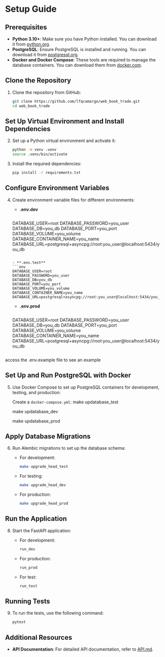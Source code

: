 # Setup Guide

## Prerequisites

- **Python 3.10+**: Make sure you have Python installed. You can download it from [python.org](https://www.python.org/).
- **PostgreSQL**: Ensure PostgreSQL is installed and running. You can download it from [postgresql.org](https://www.postgresql.org/).
- **Docker and Docker Compose**: These tools are required to manage the database containers. You can download them from [docker.com](https://www.docker.com/).

## Clone the Repository

1. Clone the repository from GitHub:
   ```sh
   git clone https://github.com/lfqcamargo/web_book_trade.git
   cd web_book_trade
   ```

## Set Up Virtual Environment and Install Dependencies

2. Set up a Python virtual environment and activate it:
   ```sh
   python -m venv .venv
   source .venv/bin/activate
   ```

3. Install the required dependencies:
   ```sh
   pip install -r requirements.txt
   ```

## Configure Environment Variables

4. Create environment variable files for different environments:

   - **.env.dev**
     ```env
    DATABASE_USER=root
    DATABASE_PASSWORD=you_user
    DATABASE_DB=you_db
    DATABASE_PORT=you_port
    DATABASE_VOLUME=you_volume
    DATABASE_CONTAINER_NAME=you_name
    DATABASE_URL=postgresql+asyncpg://root:you_user@localhost:5434/you_db

     ```

   - **.env.test**
     ```env
    DATABASE_USER=root
    DATABASE_PASSWORD=you_user
    DATABASE_DB=you_db
    DATABASE_PORT=you_port
    DATABASE_VOLUME=you_volume
    DATABASE_CONTAINER_NAME=you_name
    DATABASE_URL=postgresql+asyncpg://root:you_user@localhost:5434/you_db

     ```

   - **.env.prod**
     ```env
    DATABASE_USER=root
    DATABASE_PASSWORD=you_user
    DATABASE_DB=you_db
    DATABASE_PORT=you_port
    DATABASE_VOLUME=you_volume
    DATABASE_CONTAINER_NAME=you_name
    DATABASE_URL=postgresql+asyncpg://root:you_user@localhost:5434/you_db
     ```

access the .env.example file to see an example

## Set Up and Run PostgreSQL with Docker

5. Use Docker Compose to set up PostgreSQL containers for development, testing, and production:

   Create a `docker-compose.yml`:
    make updatabase_test

    make updatabase_dev

    make updatabase_prod


## Apply Database Migrations

6. Run Alembic migrations to set up the database schema:

   - For development:
     ```sh
     make upgrade_head_test
     ```

   - For testing:
     ```sh
     make upgrade_head_dev
     ```

   - For production:
     ```sh
     make upgrade_head_prod
     ```

## Run the Application

8. Start the FastAPI application:

   - For development:
     ```sh
     run_dev
     ```

   - For production:
     ```sh
     run_prod
     ```
   - For test:
     ```sh
     run_test
     ```

## Running Tests

9. To run the tests, use the following command:
    ```sh
    pytest
    ```

## Additional Resources

- **API Documentation**: For detailed API documentation, refer to [API.md](API.md).
